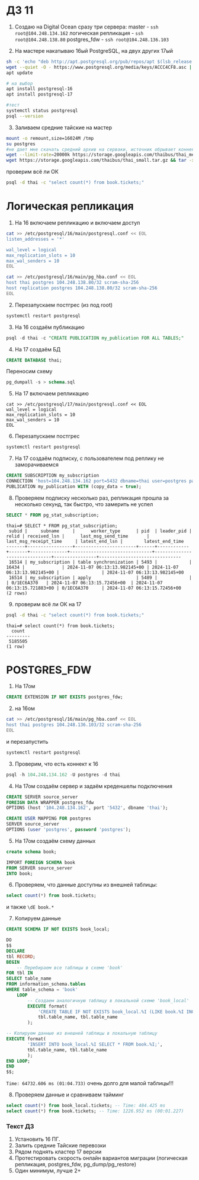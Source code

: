 # ДЗ 11

1. Создаю на Digital Ocean сразу три сервера:
master - ```ssh root@104.248.134.162```
логическая репликация - ```ssh root@104.248.138.80```
postgres_fdw - ```ssh root@104.248.136.103```

2. На мастере накатываю 16ый PostgreSQL, на двух других 17ый
```bash
sh -c 'echo "deb http://apt.postgresql.org/pub/repos/apt $(lsb_release -cs)-pgdg main" > /etc/apt/sources.list.d/pgdg.list'
wget --quiet -O - https://www.postgresql.org/media/keys/ACCC4CF8.asc | apt-key add -
apt update

# на выбор
apt install postgresql-16
apt install postgresql-17

#тест
systemctl status postgresql
psql --version
```

3. Заливаем средние тайские на мастер
```bash
mount -o remount,size=16024M /tmp
su postgres
#не дает мне скачать средний архив на серваки, источник обрывает коннект, качаю малый архив
wget --limit-rate=20000k https://storage.googleapis.com/thaibus/thai_medium.tar.gz && tar -xf thai_medium.tar.gz && psql < thai.sql
wget https://storage.googleapis.com/thaibus/thai_small.tar.gz && tar -xf thai_small.tar.gz && psql < thai.sql
```

проверим всё ли ОК
```bash
psql -d thai -c "select count(*) from book.tickets;"
```


# Логическая репликация
1. На 16 включаем репликацию и включаем доступ
```bash
cat >> /etc/postgresql/16/main/postgresql.conf << EOL
listen_addresses = '*'

wal_level = logical
max_replication_slots = 10
max_wal_senders = 10
EOL
```
```bash
cat >> /etc/postgresql/16/main/pg_hba.conf << EOL
host thai postgres 104.248.138.80/32 scram-sha-256
host replication postgres 104.248.138.80/32 scram-sha-256
EOL
```

2. Перезапускаем постгрес (из под  root)
```bash
systemctl restart postgresql
```

3. На 16 создаём публикацию
```sql
psql -d thai -c "CREATE PUBLICATION my_publication FOR ALL TABLES;"
```


4. На 17 создаём БД
```sql
CREATE DATABASE thai;
```
Переносим схему
```sql
pg_dumpall -s > schema.sql
```

5. На 17 включаем репликацию
```
cat >> /etc/postgresql/17/main/postgresql.conf << EOL
wal_level = logical
max_replication_slots = 10
max_wal_senders = 10
EOL
```


6. Перезапускаем постгрес
```bash
systemctl restart postgresql
```

7. На 17 создаём подписку, с пользователем под реплику не заморачиваемся

```sql
CREATE SUBSCRIPTION my_subscription
CONNECTION 'host=104.248.134.162 port=5432 dbname=thai user=postgres password=postgres'
PUBLICATION my_publication WITH (copy_data = true);
```
8. Проверяем подписку несколько раз, репликация прошла за несколько секунд, так быстро, что замерить не успел
```sql
SELECT * FROM pg_stat_subscription;
```

```
thai=# SELECT * FROM pg_stat_subscription;
 subid |     subname     |      worker_type      | pid  | leader_pid | relid | received_lsn |      last_msg_send_time       |     last_msg_receipt_time     | latest_end_lsn |        latest_end_time        
-------+-----------------+-----------------------+------+------------+-------+--------------+-------------------------------+-------------------------------+----------------+-------------------------------
 16514 | my_subscription | table synchronization | 5493 |            | 16434 |              | 2024-11-07 06:13:13.982145+00 | 2024-11-07 06:13:13.982145+00 |                | 2024-11-07 06:13:13.982145+00
 16514 | my_subscription | apply                 | 5489 |            |       | 0/1EC6A370   | 2024-11-07 06:13:15.72456+00  | 2024-11-07 06:13:15.721883+00 | 0/1EC6A370     | 2024-11-07 06:13:15.72456+00
(2 rows)
```

9. проверим всё ли ОК на 17
```bash
psql -d thai -c "select count(*) from book.tickets;"
```
```
thai=# select count(*) from book.tickets;
  count  
---------
 5185505
(1 row)

```


# POSTGRES_FDW
1. На 17ом
```sql
CREATE EXTENSION IF NOT EXISTS postgres_fdw;
```
2. на 16ом
```bash
cat >> /etc/postgresql/16/main/pg_hba.conf << EOL
host thai postgres 104.248.136.103/32 scram-sha-256
EOL
```
и перезапустить 
```bash
systemctl restart postgresql
```

3. Проверим, что есть коннект к 16
```sql
psql -h 104.248.134.162 -U postgres -d thai
```

4. На 17ом создаём сервер и задаём креденшелы подключения
```sql
CREATE SERVER source_server
FOREIGN DATA WRAPPER postgres_fdw
OPTIONS (host '104.248.134.162', port '5432', dbname 'thai');
```
```sql
CREATE USER MAPPING FOR postgres
SERVER source_server
OPTIONS (user 'postgres', password 'postgres');
```

5. На 17ом создаём схему данных
```sql
create schema book;

IMPORT FOREIGN SCHEMA book
FROM SERVER source_server
INTO book;
```

6. Проверяем, что данные доступны из внешней таблицы:
```sql
select count(*) from book.tickets;
```
и также ```\dE book.*```

7. Копируем данные
```sql
CREATE SCHEMA IF NOT EXISTS book_local;

DO
$$
DECLARE
tbl RECORD;
BEGIN
    -- Перебираем все таблицы в схеме 'book'
FOR tbl IN
SELECT table_name
FROM information_schema.tables
WHERE table_schema = 'book'
    LOOP
        -- Создаем аналогичную таблицу в локальной схеме 'book_local'
        EXECUTE format(
            'CREATE TABLE IF NOT EXISTS book_local.%I (LIKE book.%I INCLUDING ALL);',
            tbl.table_name, tbl.table_name
        );

-- Копируем данные из внешней таблицы в локальную таблицу
EXECUTE format(
        'INSERT INTO book_local.%I SELECT * FROM book.%I;',
        tbl.table_name, tbl.table_name
        );
END LOOP;
END
$$;
```

```Time: 64732.606 ms (01:04.733)```
очень долго для малой таблицы!!!

8. Проверяем данные и сравниваем тайминг
```sql
select count(*) from book_local.tickets; -- Time: 484.425 ms 
select count(*) from book.tickets; -- Time: 1226.952 ms (00:01.227)
```


### Текст ДЗ
1. Установить 16 ПГ.
2. Залить средние Тайские перевозки
3. Рядом поднять кластер 17 версии
4. Протестировать скорость онлайн вариантов миграции (логическая репликация, postgres_fdw, pg_dump/pg_restore)
5. Один минимум, лучше 2+
